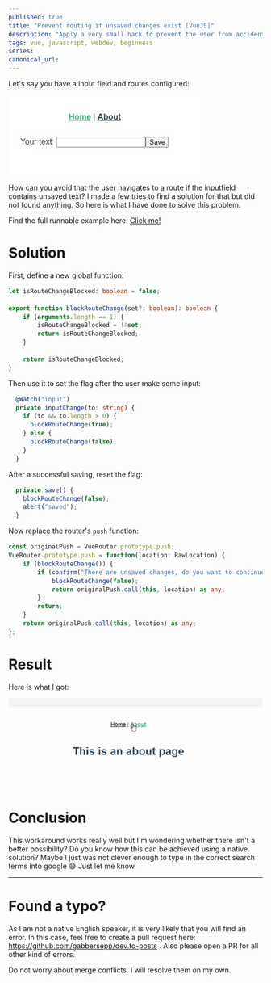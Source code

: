 ```yaml
---
published: true
title: "Prevent routing if unsaved changes exist [VueJS]"
description: "Apply a very small hack to prevent the user from accidentally switching to another page without saving changes [VueJS]"
tags: vue, javascript, webdev, beginners
series:
canonical_url:
---
```


Let's say you have a input field and routes configured:

![](./assets/form.jpg)

How can you avoid that the user navigates to a route if the inputfield contains unsaved text? I made a few tries to find a solution for that but did not found anything. So here is what I have done to solve this problem.

Find the full runnable example here: [Click me!](https://github.com/gabbersepp/dev.to-posts/tree/master/blog-posts/vuejs-avoid-routes/code/example)

# Solution
First, define a new global function:

```ts
let isRouteChangeBlocked: boolean = false;

export function blockRouteChange(set?: boolean): boolean {
    if (arguments.length == 1) {
        isRouteChangeBlocked = !!set;
        return isRouteChangeBlocked;
    }

    return isRouteChangeBlocked;
}

```

Then use it to set the flag after the user make some input:

```ts
  @Watch("input")
  private inputChange(to: string) {
    if (to && to.length > 0) {
      blockRouteChange(true);
    } else {
      blockRouteChange(false);
    }
  }
```

After a successful saving, reset the flag:

```ts
  private save() {
    blockRouteChange(false);
    alert("saved");
  }
```

Now replace the router's `push` function:

```ts
const originalPush = VueRouter.prototype.push;
VueRouter.prototype.push = function(location: RawLocation) {
    if (blockRouteChange()) {
        if (confirm("There are unsaved changes, do you want to continue?")) {
            blockRouteChange(false);
            return originalPush.call(this, location) as any;
        }
        return;
    }
    return originalPush.call(this, location) as any;
};
```

# Result
Here is what I got:

![](./assets/vuejs-route.gif)

# Conclusion
This workaround works really well but I'm wondering whether there isn't a better possibility? Do you know how this can be achieved using a native solution? Maybe I just was not clever enough to type in the correct search terms into google :sweat_smile: Just let me know.

----

# Found a typo?
As I am not a native English speaker, it is very likely that you will find an error. In this case, feel free to create a pull request here: https://github.com/gabbersepp/dev.to-posts . Also please open a PR for all other kind of errors.

Do not worry about merge conflicts. I will resolve them on my own. 
